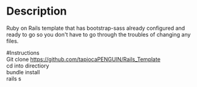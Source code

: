 # Description<br />
Ruby on Rails template that has bootstrap-sass already configured and ready to go so you don't have to go through the troubles of changing any files.<br />

#Instructions<br />
Git clone https://github.com/tapiocaPENGUIN/Rails_Template<br />
cd into directiory<br />
bundle install<br />
rails s<br />

